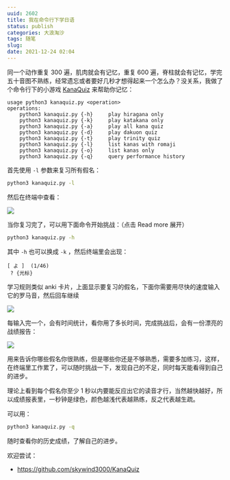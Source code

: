 ```yaml
---
uuid: 2602
title: 我在命令行下学日语
status: publish
categories: 大浪淘沙
tags: 随笔
slug: 
date: 2021-12-24 02:04
---
```

同一个动作重复 300 遍，肌肉就会有记忆，重复 600 遍，脊柱就会有记忆，学完五十音图不熟练，经常遗忘或者要好几秒才想得起来一个怎么办？没关系，我做了个命令行下的小游戏 [KanaQuiz](https://github.com/skywind3000/KanaQuiz) 来帮助你记忆：

```text
usage python3 kanaquiz.py <operation>
operations: 
    python3 kanaquiz.py {-h}     play hiragana only
    python3 kanaquiz.py {-k}     play katakana only
    python3 kanaquiz.py {-a}     play all kana quiz
    python3 kanaquiz.py {-d}     play dakuon quiz
    python3 kanaquiz.py {-t}     play trinity quiz
    python3 kanaquiz.py {-l}     list kanas with romaji
    python3 kanaquiz.py {-o}     list kanas only
    python3 kanaquiz.py {-q}     query performance history
```

首先使用 `-l` 参数来复习所有假名：

```bash
python3 kanaquiz.py -l
```

然后在终端中查看：

![](https://skywind3000.github.io/images/blog/2021/kana_1.jpg)

当你复习完了，可以用下面命令开始挑战：（点击 Read more 展开）

<!--more-->

```bash
python3 kanaquiz.py -h
```

其中 `-h` 也可以换成 `-k` ，然后终端里会出现：

```
[ よ ]  (1/46)
 ? {光标}
```

学习规则类似 anki 卡片，上面显示要复习的假名，下面你需要用尽快的速度输入它的罗马音，然后回车继续

![](https://skywind3000.github.io/images/blog/2021/kana_2.jpg)

每输入完一个，会有时间统计，看你用了多长时间，完成挑战后，会有一份漂亮的战绩报告：

![](https://skywind3000.github.io/images/blog/2021/kana_3.jpg)

用来告诉你哪些假名你很熟练，但是哪些你还是不够熟悉，需要多加练习，这样，在终端里工作累了，可以随时挑战一下，发现自己的不足，同时每天能看得到自己的进步。

理论上看到每个假名你至少 1 秒以内要能反应出它的读音才行，当然越快越好，所以成绩报表里，一秒钟是绿色，颜色越浅代表越熟练，反之代表越生疏。

可以用：

```bash
python3 kanaquiz.py -q
```

随时查看你的历史成绩，了解自己的进步。

欢迎尝试：

- https://github.com/skywind3000/KanaQuiz

